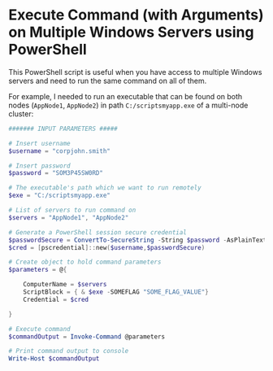 # Execute Command (with Arguments) on Multiple Windows Servers using PowerShell

This PowerShell script is useful when you have access to multiple Windows servers and need to run the same command on all of them.

For example,  I needed to run an executable that can be found on both nodes (`AppNode1`, `AppNode2`) in path `C:/scriptsmyapp.exe`  of a multi-node cluster:


```powershell
####### INPUT PARAMETERS #####

# Insert username
$username = "corpjohn.smith"

# Insert password
$password = "SOM3P45SW0RD"

# The executable's path which we want to run remotely
$exe = "C:/scriptsmyapp.exe"

# List of servers to run command on
$servers = "AppNode1", "AppNode2"

# Generate a PowerShell session secure credential
$passwordSecure = ConvertTo-SecureString -String $password -AsPlainText -Force
$cred = [pscredential]::new($username,$passwordSecure)

# Create object to hold command parameters
$parameters = @{

    ComputerName = $servers
    ScriptBlock = { & $exe -SOMEFLAG "SOME_FLAG_VALUE"}
    Credential = $cred

}

# Execute command
$commandOutput = Invoke-Command @parameters 

# Print command output to console
Write-Host $commandOutput
```